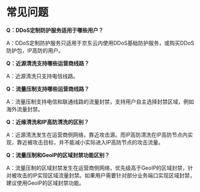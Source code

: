 # 常见问题

**Q：DDoS定制防护服务适用于哪些用户？**

A：DDoS定制防护服务只适用于京东云内使用DDoS基础防护服务，或购买DDoS防护包，IP高防的用户。

**Q：近源清洗支持哪些运营商线路？**

A：近源清洗只支持电信线路。

**Q：流量压制支持哪些运营商线路？**

A：流量压制支持电信和联通线路的流量封禁，支持用户自主选择封禁区域，例如海外流量封禁。

**Q：近缘清洗和IP高防清洗的区别？**

A：近源清洗发生在运营商侧网络，靠近攻击源。而IP高防清洗在IP高防节点内实现，靠近被攻击目标，并不能减小实际进入IP高防节点的攻击流量。

**Q：流量压制和GeoIP的区域封禁功能区别？**

A：流量压制的区域封禁发生在运营商侧网络，优先级高于GeoIP的区域封禁，针对被攻击的IP实现区域流量封禁。如果用户需要针对部分业务端口实现区域封禁，建议使用GeoIP的区域封禁功能。
